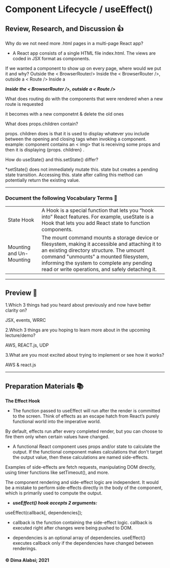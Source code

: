 # Component Lifecycle / useEffect()

## Review, Research, and Discussion 👍
Why do we not need more .html pages in a multi-page React app?

* A React app consists of a single HTML file index.html. The views are coded in JSX format as components.


If we wanted a component to show up on every page, where would we put it and why?
Outside the < BrowserRouter/>
Inside the < BrowserRouter />, outside a < Route />
Inside a <Route />

***Inside the < BrowserRouter />, outside a < Route />***


What does routing do with the components that were rendered when a new route is requested

it becomes with a new componetnt & delete the old ones


What does props.children contain?


props. children does is that it is used to display whatever you include between the opening and closing tags when invoking a component. example: 
 component contains an < img> that is receiving some props and then it is displaying {props. children} .

How do useState() and this.setState() differ?


*setState() does not immediately mutate this. state but creates a pending state transition. Accessing this. state after calling this method can potentially return the existing value.




--------------------------------------------------------------------------


### Document the following Vocabulary Terms 📑
|||
|-----|-----|
|State Hook|A Hook is a special function that lets you “hook into” React features. For example, useState is a Hook that lets you add React state to function components.|
|Mounting and Un-Mounting|The mount command mounts a storage device or filesystem, making it accessible and attaching it to an existing directory structure. The umount command "unmounts" a mounted filesystem, informing the system to complete any pending read or write operations, and safely detaching it.|

----------------------------------------------

## Preview 📙

1.Which 3 things had you heard about previously and now have better clarity on?

JSX,
events,
WRRC

2.Which 3 things are you hoping to learn more about in the upcoming lecture/demo?

AWS,
REACT.js,
UDP

3.What are you most excited about trying to implement or see how it works?

AWS & react.js


----------------------------------------------

## Preparation Materials 📚


**The Effect Hook**

* The function passed to useEffect will run after the render is committed to the screen. Think of effects as an escape hatch from React’s purely functional world into the imperative world.

By default, effects run after every completed render, but you can choose to fire them only when certain values have changed.

* A functional React component uses props and/or state to calculate the output. If the functional component makes calculations that don't target the output value, then these calculations are named side-effects.

Examples of side-effects are fetch requests, manipulating DOM directly, using timer functions like setTimeout(), and more.

The component rendering and side-effect logic are independent. It would be a mistake to perform side-effects directly in the body of the component, which is primarily used to compute the output.


* ***useEffect() hook accepts 2 arguments:***

useEffect(callback[, dependencies]);

* callback is the function containing the side-effect logic. callback is executed right after changes were being pushed to DOM.

* dependencies is an optional array of dependencies. useEffect() executes callback only if the dependencies have changed between renderings.

 #### &copy; Dima Alabsi; 2021